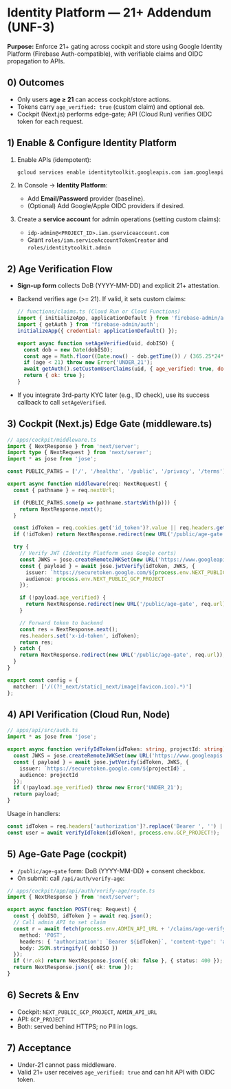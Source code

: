 
# Identity Platform — 21+ Addendum (UNF-3)

**Purpose:** Enforce 21+ gating across cockpit and store using Google Identity Platform (Firebase Auth-compatible), with verifiable claims and OIDC propagation to APIs.

## 0) Outcomes

- Only users **age ≥ 21** can access cockpit/store actions.
- Tokens carry `age_verified: true` (custom claim) and optional `dob`.
- Cockpit (Next.js) performs edge-gate; API (Cloud Run) verifies OIDC token for each request.

## 1) Enable & Configure Identity Platform

1. Enable APIs (idempotent):

   ```bash
   gcloud services enable identitytoolkit.googleapis.com iam.googleapis.com
   ```

2. In Console → **Identity Platform**:
   - Add **Email/Password** provider (baseline).
   - (Optional) Add Google/Apple OIDC providers if desired.
3. Create a **service account** for admin operations (setting custom claims):
   - `idp-admin@<PROJECT_ID>.iam.gserviceaccount.com`
   - Grant `roles/iam.serviceAccountTokenCreator` and `roles/identitytoolkit.admin`

## 2) Age Verification Flow

- **Sign-up form** collects DoB (YYYY-MM-DD) and explicit 21+ attestation.
- Backend verifies age (>= 21). If valid, it sets custom claims:

  ```js
  // functions/claims.ts (Cloud Run or Cloud Functions)
  import { initializeApp, applicationDefault } from 'firebase-admin/app';
  import { getAuth } from 'firebase-admin/auth';
  initializeApp({ credential: applicationDefault() });

  export async function setAgeVerified(uid, dobISO) {
    const dob = new Date(dobISO);
    const age = Math.floor((Date.now() - dob.getTime()) / (365.25*24*60*60*1000));
    if (age < 21) throw new Error('UNDER_21');
    await getAuth().setCustomUserClaims(uid, { age_verified: true, dob: dobISO });
    return { ok: true };
  }
  ```

- If you integrate 3rd-party KYC later (e.g., ID check), use its success callback to call `setAgeVerified`.

## 3) Cockpit (Next.js) Edge Gate (middleware.ts)

```ts
// apps/cockpit/middleware.ts
import { NextResponse } from 'next/server';
import type { NextRequest } from 'next/server';
import * as jose from 'jose';

const PUBLIC_PATHS = ['/', '/healthz', '/public', '/privacy', '/terms'];

export async function middleware(req: NextRequest) {
  const { pathname } = req.nextUrl;

  if (PUBLIC_PATHS.some(p => pathname.startsWith(p))) {
    return NextResponse.next();
  }

  const idToken = req.cookies.get('id_token')?.value || req.headers.get('authorization')?.replace('Bearer ', '');
  if (!idToken) return NextResponse.redirect(new URL('/public/age-gate', req.url));

  try {
    // Verify JWT (Identity Platform uses Google certs)
    const JWKS = jose.createRemoteJWKSet(new URL('https://www.googleapis.com/robot/v1/metadata/x509/securetoken@system.gserviceaccount.com'));
    const { payload } = await jose.jwtVerify(idToken, JWKS, {
      issuer: `https://securetoken.google.com/${process.env.NEXT_PUBLIC_GCP_PROJECT}`,
      audience: process.env.NEXT_PUBLIC_GCP_PROJECT
    });

    if (!payload.age_verified) {
      return NextResponse.redirect(new URL('/public/age-gate', req.url));
    }

    // Forward token to backend
    const res = NextResponse.next();
    res.headers.set('x-id-token', idToken);
    return res;
  } catch {
    return NextResponse.redirect(new URL('/public/age-gate', req.url));
  }
}

export const config = {
  matcher: ['/((?!_next/static|_next/image|favicon.ico).*)']
};
```

## 4) API Verification (Cloud Run, Node)

```ts
// apps/api/src/auth.ts
import * as jose from 'jose';

export async function verifyIdToken(idToken: string, projectId: string) {
  const JWKS = jose.createRemoteJWKSet(new URL('https://www.googleapis.com/robot/v1/metadata/x509/securetoken@system.gserviceaccount.com'));
  const { payload } = await jose.jwtVerify(idToken, JWKS, {
    issuer: `https://securetoken.google.com/${projectId}`,
    audience: projectId
  });
  if (!payload.age_verified) throw new Error('UNDER_21');
  return payload;
}
```

Usage in handlers:

```ts
const idToken = req.headers['authorization']?.replace('Bearer ', '') || req.headers['x-id-token'];
const user = await verifyIdToken(idToken!, process.env.GCP_PROJECT!);
```

## 5) Age-Gate Page (cockpit)

- `/public/age-gate` form: DoB (YYYY-MM-DD) + consent checkbox.
- On submit: call `/api/auth/verify-age`:

```ts
// apps/cockpit/app/api/auth/verify-age/route.ts
import { NextResponse } from 'next/server';

export async function POST(req: Request) {
  const { dobISO, idToken } = await req.json();
  // Call admin API to set claim
  const r = await fetch(process.env.ADMIN_API_URL + '/claims/age-verify', {
    method: 'POST',
    headers: { 'authorization': `Bearer ${idToken}`, 'content-type': 'application/json' },
    body: JSON.stringify({ dobISO })
  });
  if (!r.ok) return NextResponse.json({ ok: false }, { status: 400 });
  return NextResponse.json({ ok: true });
}
```

## 6) Secrets & Env

- Cockpit: `NEXT_PUBLIC_GCP_PROJECT`, `ADMIN_API_URL`
- API: `GCP_PROJECT`
- Both: served behind HTTPS; no PII in logs.

## 7) Acceptance

- Under-21 cannot pass middleware.
- Valid 21+ user receives `age_verified: true` and can hit API with OIDC token.

<!-- Last verified: 2025-10-02 -->

<!-- Optimized: 2025-10-02 -->
